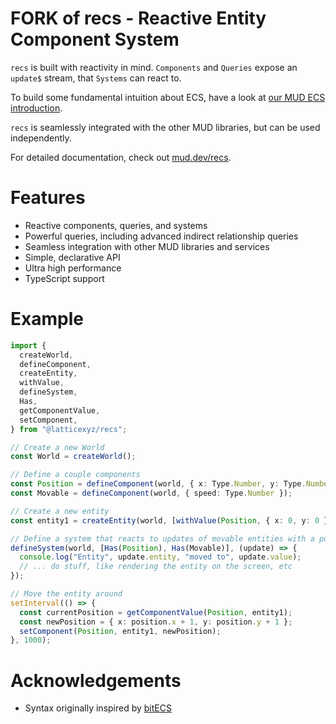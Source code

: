 # FORK of recs - Reactive Entity Component System

`recs` is built with reactivity in mind.
`Components` and `Queries` expose an `update$` stream, that `Systems` can react to.

To build some fundamental intuition about ECS, have a look at [our MUD ECS introduction](https://mud.dev/blog/ecs).

`recs` is seamlessly integrated with the other MUD libraries, but can be used independently.

For detailed documentation, check out [mud.dev/recs](https://mud.dev/recs).

# Features

- Reactive components, queries, and systems
- Powerful queries, including advanced indirect relationship queries
- Seamless integration with other MUD libraries and services
- Simple, declarative API
- Ultra high performance
- TypeScript support

# Example

```typescript
import {
  createWorld,
  defineComponent,
  createEntity,
  withValue,
  defineSystem,
  Has,
  getComponentValue,
  setComponent,
} from "@latticexyz/recs";

// Create a new World
const World = createWorld();

// Define a couple components
const Position = defineComponent(world, { x: Type.Number, y: Type.Number });
const Movable = defineComponent(world, { speed: Type.Number });

// Create a new entity
const entity1 = createEntity(world, [withValue(Position, { x: 0, y: 0 }), withValue(Movable, { speed: 10 })]);

// Define a system that reacts to updates of movable entities with a position
defineSystem(world, [Has(Position), Has(Movable)], (update) => {
  console.log("Entity", update.entity, "moved to", update.value);
  // ... do stuff, like rendering the entity on the screen, etc
});

// Move the entity around
setInterval(() => {
  const currentPosition = getComponentValue(Position, entity1);
  const newPosition = { x: position.x + 1, y: position.y + 1 };
  setComponent(Position, entity1, newPosition);
}, 1000);
```

# Acknowledgements

- Syntax originally inspired by [bitECS](https://github.com/NateTheGreatt/bitECS)
